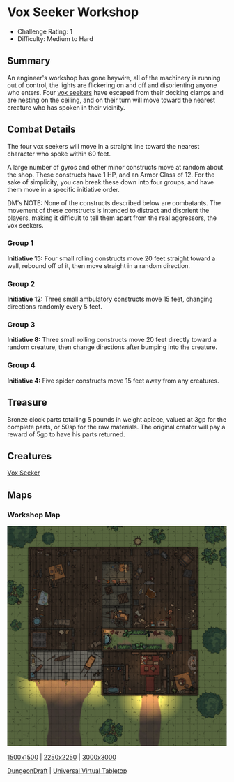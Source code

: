 # Vox Seeker Workshop

* Challenge Rating: 1
* Difficulty: Medium to Hard

## Summary

An engineer's workshop has gone haywire, all of the machinery is running out of control, the lights are flickering on and off and disorienting anyone who enters. Four [vox seekers](https://www.dndbeyond.com/monsters/vox-seeker) have escaped from their docking clamps and are nesting on the ceiling, and on their turn will move toward the nearest creature who has spoken in their vicinity.

## Combat Details

The four vox seekers will move in a straight line toward the nearest character who spoke within 60 feet.

A large number of gyros and other minor constructs move at random about the shop. These constructs have 1 HP, and an Armor Class of 12. For the sake of simplicity, you can break these down into four groups, and have them move in a specific initiative order.

DM's NOTE: None of the constructs described below are combatants. The movement of these constructs is intended to distract and disorient the players, making it difficult to tell them apart from the real aggressors, the vox seekers.

### Group 1

**Initiative 15:** Four small rolling constructs move 20 feet straight toward a wall, rebound off of it, then move straight in a random direction.

### Group 2

**Initiative 12:** Three small ambulatory constructs move 15 feet, changing directions randomly every 5 feet.

### Group 3

**Initiative 8:** Three small rolling constructs move 20 feet directly toward a random creature, then change directions after bumping into the creature.

### Group 4

**Initiative 4:** Five spider constructs move 15 feet away from any creatures. 

## Treasure

Bronze clock parts totalling 5 pounds in weight apiece, valued at 3gp for the complete parts, or 50sp for the raw materials. The original creator will pay a reward of 5gp to have his parts returned.

## Creatures

[Vox Seeker](https://www.dndbeyond.com/monsters/vox-seeker)

## Maps

### Workshop Map

<img src="1500x1500.png" alt="Vox Seeker Workshop" class="inline"/>

[1500x1500](1500x1500.png) | [2250x2250](2250x2250.png) | [3000x3000](3000x3000.png)

[DungeonDraft](DungeonDraft.dungeondraft_map) | [Universal Virtual Tabletop](VirtualTableTop.dd2vtt)
